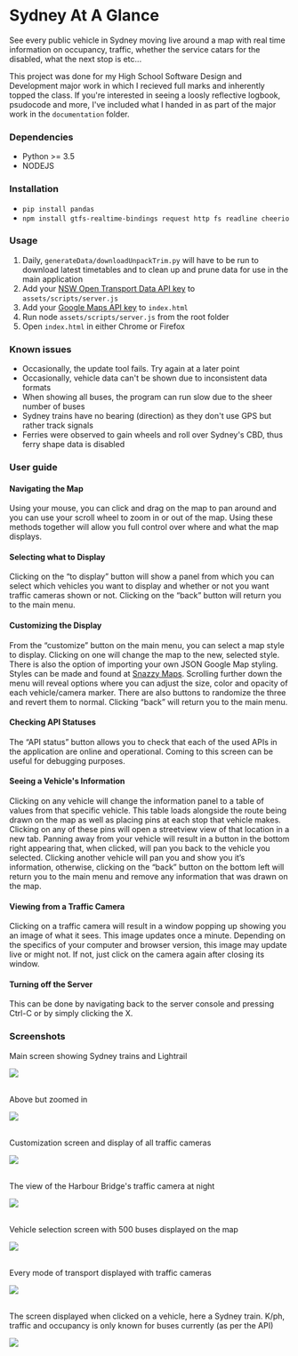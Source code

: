 # Sydney At A Glance
See every public vehicle in Sydney moving live around a map with real time information on occupancy, traffic, whether the service catars for the disabled, what the next stop is etc...

This project was done for my High School Software Design and Development major work in which I recieved full marks and inherently topped the class. If you're interested in seeing a loosly reflective logbook, psudocode and more, I've included what I handed in as part of the major work in the `documentation` folder.

### Dependencies
* Python >= 3.5
* NODEJS

### Installation
* `pip install pandas`
* `npm install gtfs-realtime-bindings request http fs readline cheerio`

### Usage
1. Daily, `generateData/downloadUnpackTrim.py` will have to be run to download latest timetables and to clean up and prune data for use in the main application
1. Add your [NSW Open Transport Data API key](https://opendata.transport.nsw.gov.au/) to `assets/scripts/server.js`
1. Add your [Google Maps API key](https://developers.google.com/maps/) to `index.html`
1. Run node `assets/scripts/server.js` from the root folder
1. Open `index.html` in either Chrome or Firefox

### Known issues
* Occasionally, the update tool fails. Try again at a later point
* Occasionally, vehicle data can't be shown due to inconsistent data formats
* When showing all buses, the program can run slow due to the sheer number of buses
* Sydney trains have no bearing (direction) as they don't use GPS but rather track signals
* Ferries were observed to gain wheels and roll over Sydney's CBD, thus ferry shape data is disabled

### User guide
#### Navigating the Map
Using your mouse, you can click and drag on the map to pan around and you can use your scroll wheel to zoom in or out of the map. Using these methods together will allow you full control over where and what the map displays.

#### Selecting what to Display
Clicking on the “to display” button will show a panel from which you can select which vehicles you want to display and whether or not you want traffic cameras shown or not. Clicking on the “back” button will return you to the main menu.

#### Customizing the Display
From the “customize” button on the main menu, you can select a map style to display. Clicking on one will change the map to the new, selected style. There is also the option of importing your own JSON Google Map styling. Styles can be made and found at [Snazzy Maps](https://snazzymaps.com/). Scrolling further down the menu will reveal options where you can adjust the size, color and opacity of each vehicle/camera marker. There are also buttons to randomize the three and revert them to normal. Clicking “back” will return you to the main menu.

#### Checking API Statuses
The “API status” button allows you to check that each of the used APIs in the application are online and operational. Coming to this screen can be useful for debugging purposes.

#### Seeing a Vehicle's Information
Clicking on any vehicle will change the information panel to a table of values from that specific vehicle. This table loads alongside the route being drawn on the map as well as placing pins at each stop that vehicle makes. Clicking on any of these pins will open a streetview view of that location in a new tab. Panning away from your vehicle will result in a button in the bottom right appearing that, when clicked, will pan you back to the vehicle you selected. Clicking another vehicle will pan you and show you it’s information, otherwise, clicking on the “back” button on the bottom left will return you to the main menu and remove any information that was drawn on the map.

#### Viewing from a Traffic Camera
Clicking on a traffic camera will result in a window popping up showing you an image of what it sees. This image updates once a minute. Depending on the specifics of your computer and browser version, this image may update live or might not. If not, just click on the camera again after closing its window.

#### Turning off the Server
This can be done by navigating back to the server console and pressing Ctrl-C or by simply clicking the X.

### Screenshots
Main screen showing Sydney trains and Lightrail
<div><img src="screenshots/1.PNG"></div><br>

Above but zoomed in
<div><img src="screenshots/2.PNG"></div><br>

Customization screen and display of all traffic cameras
<div><img src="screenshots/3.PNG"></div><br>

The view of the Harbour Bridge's traffic camera at night
<div><img src="screenshots/4.PNG"></div><br>

Vehicle selection screen with 500 buses displayed on the map
<div><img src="screenshots/5.PNG"></div><br>

Every mode of transport displayed with traffic cameras
<div><img src="screenshots/6.PNG"></div><br>

The screen displayed when clicked on a vehicle, here a Sydney train. K/ph, traffic and occupancy is only known for buses currently (as per the API)
<div><img src="screenshots/7.PNG"></div>
